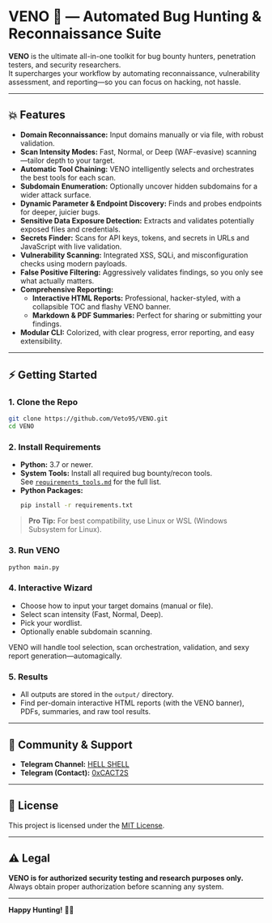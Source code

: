 # VENO 🚀 — Automated Bug Hunting & Reconnaissance Suite

**VENO** is the ultimate all-in-one toolkit for bug bounty hunters, penetration testers, and security researchers.  
It supercharges your workflow by automating reconnaissance, vulnerability assessment, and reporting—so you can focus on hacking, not hassle.

---

## 💥 Features

- **Domain Reconnaissance:** Input domains manually or via file, with robust validation.
- **Scan Intensity Modes:** Fast, Normal, or Deep (WAF-evasive) scanning—tailor depth to your target.
- **Automatic Tool Chaining:** VENO intelligently selects and orchestrates the best tools for each scan.
- **Subdomain Enumeration:** Optionally uncover hidden subdomains for a wider attack surface.
- **Dynamic Parameter & Endpoint Discovery:** Finds and probes endpoints for deeper, juicier bugs.
- **Sensitive Data Exposure Detection:** Extracts and validates potentially exposed files and credentials.
- **Secrets Finder:** Scans for API keys, tokens, and secrets in URLs and JavaScript with live validation.
- **Vulnerability Scanning:** Integrated XSS, SQLi, and misconfiguration checks using modern payloads.
- **False Positive Filtering:** Aggressively validates findings, so you only see what actually matters.
- **Comprehensive Reporting:**  
  - **Interactive HTML Reports:** Professional, hacker-styled, with a collapsible TOC and flashy VENO banner.
  - **Markdown & PDF Summaries:** Perfect for sharing or submitting your findings.
- **Modular CLI:** Colorized, with clear progress, error reporting, and easy extensibility.

---

## ⚡ Getting Started

### 1. Clone the Repo

```bash
git clone https://github.com/Veto95/VENO.git
cd VENO
```

### 2. Install Requirements

- **Python:** 3.7 or newer.
- **System Tools:** Install all required bug bounty/recon tools.  
  See [`requirements_tools.md`](requirements_tools.md) for the full list.
- **Python Packages:**
  ```bash
  pip install -r requirements.txt
  ```

> **Pro Tip:** For best compatibility, use Linux or WSL (Windows Subsystem for Linux).

### 3. Run VENO

```bash
python main.py
```

### 4. Interactive Wizard

- Choose how to input your target domains (manual or file).
- Select scan intensity (Fast, Normal, Deep).
- Pick your wordlist.
- Optionally enable subdomain scanning.

VENO will handle tool selection, scan orchestration, validation, and sexy report generation—automagically.

### 5. Results

- All outputs are stored in the `output/` directory.
- Find per-domain interactive HTML reports (with the VENO banner), PDFs, summaries, and raw tool results.

---

## 🤝 Community & Support

- **Telegram Channel:** [HELL SHELL](https://t.me/hacking_hell1)
- **Telegram (Contact):** [0xCACT2S](https://t.me/CACT2S)

---

## 📝 License

This project is licensed under the [MIT License](LICENSE.md).

---

## ⚠️ Legal

**VENO is for authorized security testing and research purposes only.**  
Always obtain proper authorization before scanning any system.

---

**Happy Hunting!** 🐱‍💻
